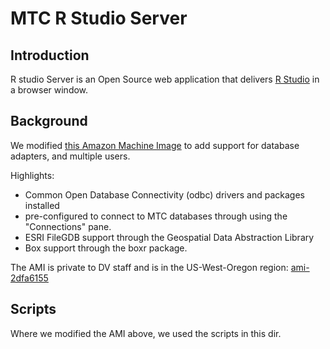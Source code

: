 # MTC R Studio Server

## Introduction

R studio Server is an Open Source web application that delivers [R Studio](https://www.rstudio.com/products/rstudio/) in a browser window. 

## Background

We modified [this Amazon Machine Image](http://www.louisaslett.com/RStudio_AMI/) to add support for database adapters, and multiple users.

Highlights:

- Common Open Database Connectivity (odbc) drivers and packages installed
- pre-configured to connect to MTC databases through using the "Connections" pane. 
- ESRI FileGDB support through the Geospatial Data Abstraction Library
- Box support through the boxr package. 

The AMI is private to DV staff and is in the US-West-Oregon region: [ami-2dfa6155](https://console.aws.amazon.com/ec2/home?region=us-west-2#launchAmi=ami-2dfa6155)

## Scripts 

Where we modified the AMI above, we used the scripts in this dir. 
